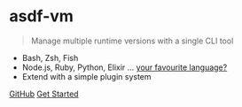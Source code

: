 <!-- ![logo](_media.asdf-vm-logo.svg) -->

# asdf-vm

> Manage multiple runtime versions with a single CLI tool

<!-- insert asciinema or other gif here -->

- Bash, Zsh, Fish
- Node.js, Ruby, Python, Elixir ... [your favourite language?](plugins-all?id=plugin-list)
- Extend with a simple plugin system

[GitHub](https://github.com/asdf-vm/asdf)
[Get Started](core-manage-asdf-vm)
